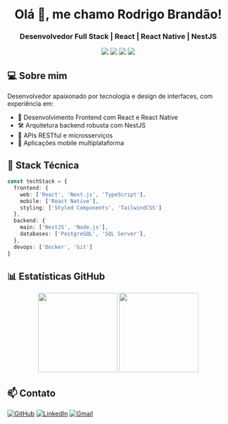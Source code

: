 <h1 align="center">Olá 👋, me chamo Rodrigo Brandão!</h1>
<h3 align="center">Desenvolvedor Full Stack | React | React Native | NestJS</h3>

<div align="center">
  <img src="https://img.shields.io/badge/-React-61DAFB?style=flat&logo=react&logoColor=black"/>
  <img src="https://img.shields.io/badge/-NestJS-E0234E?style=flat&logo=nestjs&logoColor=white"/>
  <img src="https://img.shields.io/badge/-TypeScript-3178C6?style=flat&logo=typescript&logoColor=white"/>
  <img src="https://img.shields.io/badge/-Node.js-339933?style=flat&logo=node.js&logoColor=white"/>
</div>

## 💻 Sobre mim

Desenvolvedor apaixonado por tecnologia e design de interfaces, com experiência em:
- 🎨 Desenvolvimento Frontend com React e React Native
- 🛠️ Arquitetura backend robusta com NestJS
- 🔄 APIs RESTful e microsserviços
- 📱 Aplicações mobile multiplataforma

## 🚀 Stack Técnica

```typescript
const techStack = {
  frontend: {
    web: ['React', 'Next.js', 'TypeScript'],
    mobile: ['React Native'],
    styling: ['Styled Components', 'TailwindCSS']
  },
  backend: {
    main: ['NestJS', 'Node.js'],
    databases: ['PostgreSQL', 'SQL Server'],
  },
  devops: ['Docker', 'Git']
}
```

## 📊 Estatísticas GitHub

<div align="center"> 
  <img height="180em" src="https://github-readme-stats.vercel.app/api?username=sirwhod&show_icons=true&theme=tokyonight"/>
  <img height="180em" src="https://github-readme-stats.vercel.app/api/top-langs/?username=sirwhod&layout=compact&theme=tokyonight"/>
</div>

## 📫 Contato

[![GitHub](https://img.shields.io/badge/GitHub-100000?style=for-the-badge&logo=github&logoColor=white)](https://github.com/sirwhod)
[![LinkedIn](https://img.shields.io/badge/LinkedIn-0077B5?style=for-the-badge&logo=linkedin&logoColor=white)](https://www.linkedin.com/in/rodrigo-brandao/)
[![Gmail](https://img.shields.io/badge/Gmail-D14836?style=for-the-badge&logo=gmail&logoColor=white)](mailto:rodrigo.brandao98@gmail.com)
